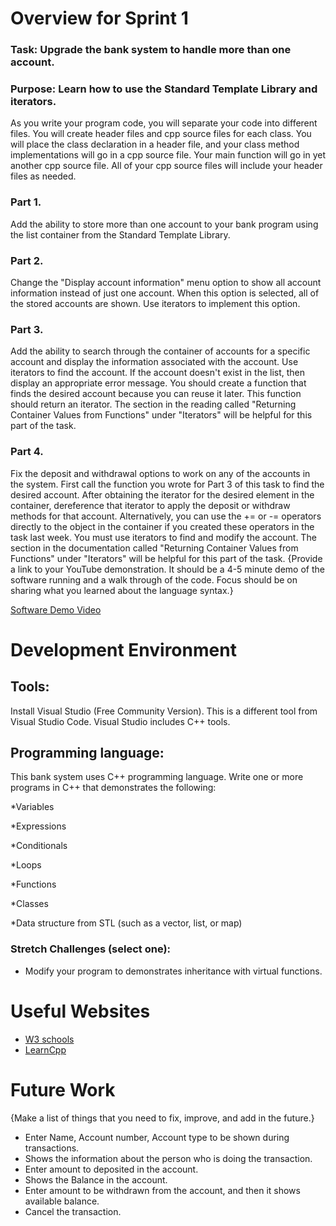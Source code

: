 # Overview for Sprint 1

### Task: Upgrade the bank system to handle more than one account.

### Purpose: Learn how to use the Standard Template Library and iterators.

As you write your program code, you will separate your code into different files. You will create header files and cpp source files for each class. You will place the class declaration in a header file, and your class method implementations will go in a cpp source file. Your main function will go in yet another cpp source file. All of your cpp source files will include your header files as needed.

### Part 1.
Add the ability to store more than one account to your bank program using the list container from the Standard Template Library.

### Part 2.
Change the "Display account information" menu option to show all account information instead of just one account. When this option is selected, all of the stored accounts are shown. Use iterators to implement this option.

### Part 3.
Add the ability to search through the container of accounts for a specific account and display the information associated with the account. Use iterators to find the account. If the account doesn't exist in the list, then display an appropriate error message. You should create a function that finds the desired account because you can reuse it later. This function should return an iterator. The section in the reading called "Returning Container Values from Functions" under "Iterators" will be helpful for this part of the task.

### Part 4.
Fix the deposit and withdrawal options to work on any of the accounts in the system. First call the function you wrote for Part 3 of this task to find the desired account. After obtaining the iterator for the desired element in the container, dereference that iterator to apply the deposit or withdraw methods for that account. Alternatively, you can use the += or -= operators directly to the object in the container if you created these operators in the task last week. You must use iterators to find and modify the account. The section in the documentation called "Returning Container Values from Functions" under "Iterators" will be helpful for this part of the task.
{Provide a link to your YouTube demonstration.  It should be a 4-5 minute demo of the software running and a walk through of the code.  Focus should be on sharing what you learned about the language syntax.}

[Software Demo Video](http://youtube.link.goes.here)

# Development Environment

## Tools: 
Install Visual Studio (Free Community Version). This is a different tool from Visual Studio Code. Visual Studio includes C++ tools.

## Programming language:
This bank system uses C++ programming language. Write one or more programs in C++ that demonstrates the following:

*Variables

*Expressions

*Conditionals

*Loops

*Functions

*Classes

*Data structure from STL (such as a vector, list, or map)

### Stretch Challenges (select one):

* Modify your program to demonstrates inheritance with virtual functions.

# Useful Websites

* [W3 schools](https://www.w3schools.com/cpp/)
* [LearnCpp](https://www.learncpp.com/)

# Future Work

{Make a list of things that you need to fix, improve, and add in the future.}
* Enter Name, Account number, Account type to be shown during transactions.
* Shows the information about the person who is doing the transaction.
* Enter amount to deposited in the account.
* Shows the Balance in the account.
* Enter amount to be withdrawn from the account, and then it shows available balance.
* Cancel the transaction.
